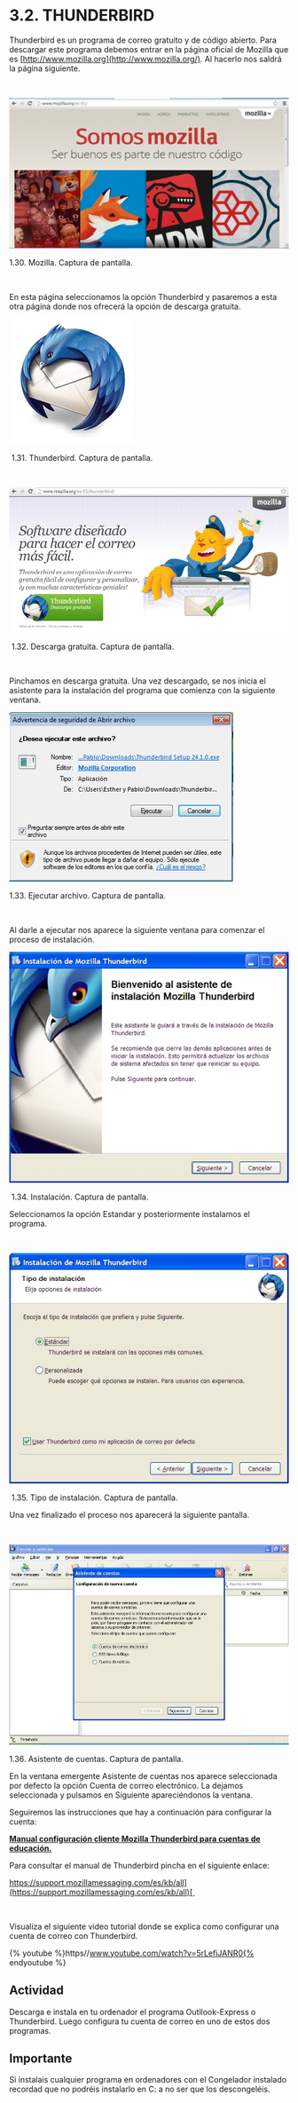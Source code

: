 
# 3.2. THUNDERBIRD

Thunderbird es un programa de correo gratuito y de código abierto. Para descargar este programa debemos entrar en la página oficial de Mozilla que es [http://www.mozilla.org](http://www.mozilla.org/). Al hacerlo nos saldrá la página siguiente.

 


![](img/thunderbird1.jpg)

1.30. Mozilla. Captura de pantalla.

 

En esta página seleccionamos la opción Thunderbird y pasaremos a esta otra página donde nos ofrecerá la opción de descarga gratuita.


![](img/mozilla_thunderbird.jpg)

 1.31. Thunderbird. Captura de pantalla.

 


![](img/thunerbird3.jpg)

 1.32. Descarga gratuita. Captura de pantalla.

 

Pinchamos en descarga gratuita. Una vez descargado, se nos inicia el asistente para la instalación del programa que comienza con la siguiente ventana.


![](img/thunderbird4.png)

1.33. Ejecutar archivo. Captura de pantalla.

 

Al darle a ejecutar nos aparece la siguiente ventana para comenzar el proceso de instalación.


![](img/correo26.jpg)

 1.34. Instalación. Captura de pantalla.

Seleccionamos la opción Estandar y posteriormente instalamos el programa.

 


![](img/correo27.jpg)

 1.35. Tipo de instalación. Captura de pantalla.

Una vez finalizado el proceso nos aparecerá la siguiente pantalla.

 


![](img/correo28.jpg)

1.36. Asistente de cuentas. Captura de pantalla. 

En la ventana emergente Asistente de cuentas nos aparece seleccionada por defecto la opción Cuenta de correo electrónico. La dejamos seleccionada y pulsamos en Siguiente apareciéndonos la ventana.

Seguiremos las instrucciones que hay a continuación para configurar la cuenta:

[**Manual configuración cliente Mozilla Thunderbird para cuentas de educación.**](COR_EDU_CONFIGURACIONMOZILLATHUNDERBIRD.PDF)

Para consultar el manual de Thunderbird pincha en el siguiente enlace:

[https://support.mozillamessaging.com/es/kb/all](https://support.mozillamessaging.com/es/kb/all)[ <br/>](http://www.mozilla.org/es-ES/thunderbird/features/)

 

Visualiza el siguiente video tutorial donde se explica como configurar una cuenta de correo con Thunderbird.


{% youtube %}https//www.youtube.com/watch?v=5rLefiJANR0{% endyoutube %}

## Actividad

Descarga e instala en tu ordenador el programa Outllook-Express o Thunderbird. Luego configura tu cuenta de correo en uno de estos dos programas.  

## Importante

Si instalais cualquier programa en ordenadores con el Congelador instalado recordad que no podréis instalarlo en C: a no ser que los descongeléis.

